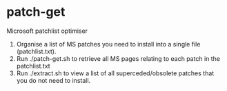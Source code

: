 # patch-get
Microsoft patchlist optimiser<br>
1. Organise a list of MS patches you need to install into a single file (patchlist.txt).<br>
2. Run ./patch-get.sh to retrieve all MS pages relating to each patch in the patchlist.txt<br>
3. Run ./extract.sh to view a list of all superceded/obsolete patches that you do not need to install.<br>
